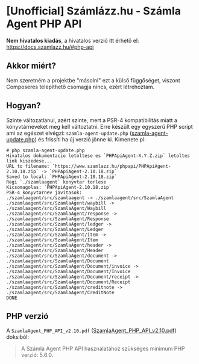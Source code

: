 # [Unofficial] Számlázz.hu - Számla Agent PHP API

**Nem hivatalos kiadás**, a hivatalos verzió itt érhető el: https://docs.szamlazz.hu/#php-api

## Akkor miért?

Nem szeretném a projektbe "másolni" ezt a külső függőséget, viszont Composeres telepíthető csomagja nincs, ezért létrehoztam.

## Hogyan?

Szinte változatlanul, azért szinte, mert a PSR-4 kompatibilitás miatt a könyvtárneveket meg kell változtatni. Erre készült egy egyszerű PHP script ami az egészet elvégzi: `szamla-agent-update.php` ([szamla-agent-update.php](./szamla-agent-update.php)) és frissíti ha új verzió jönne ki. Kimenete pl:

```shell
# php szamla-agent-update.php 
Hivatalos dokumentacio letoltese es `PHPApiAgent-X.Y.Z.zip` letoltes link kiszedese...
URL to filename: `https://www.szamlazz.hu/phpapi/PHPApiAgent-2.10.18.zip` -> `PHPApiAgent-2.10.18.zip`
Saved to local: `PHPApiAgent-2.10.18.zip`
Regi `./szamlaagent` konyvtar torlese
Kicsomagolas: `PHPApiAgent-2.10.18.zip`
PSR-4 konyvtarnev javitasok:
./szamlaagent/src/szamlaagent -> ./szamlaagent/src/SzamlaAgent
./szamlaagent/src/SzamlaAgent/waybill -> ./szamlaagent/src/SzamlaAgent/Waybill
./szamlaagent/src/SzamlaAgent/response -> ./szamlaagent/src/SzamlaAgent/Response
./szamlaagent/src/SzamlaAgent/ledger -> ./szamlaagent/src/SzamlaAgent/Ledger
./szamlaagent/src/SzamlaAgent/item -> ./szamlaagent/src/SzamlaAgent/Item
./szamlaagent/src/SzamlaAgent/header -> ./szamlaagent/src/SzamlaAgent/Header
./szamlaagent/src/SzamlaAgent/document -> ./szamlaagent/src/SzamlaAgent/Document
./szamlaagent/src/SzamlaAgent/Document/invoice -> ./szamlaagent/src/SzamlaAgent/Document/Invoice
./szamlaagent/src/SzamlaAgent/Document/receipt -> ./szamlaagent/src/SzamlaAgent/Document/Receipt
./szamlaagent/src/SzamlaAgent/creditnote -> ./szamlaagent/src/SzamlaAgent/CreditNote
DONE
```

## PHP verzió

A `SzamlaAgent_PHP_API_v2.10.pdf` ([SzamlaAgent_PHP_API_v2.10.pdf](./szamlaagent/docs/SzamlaAgent_PHP_API_v2.10.pdf)) doksiból: 

> A Számla Agent PHP API használatához szükséges minimum PHP verzió: 5.6.0.
